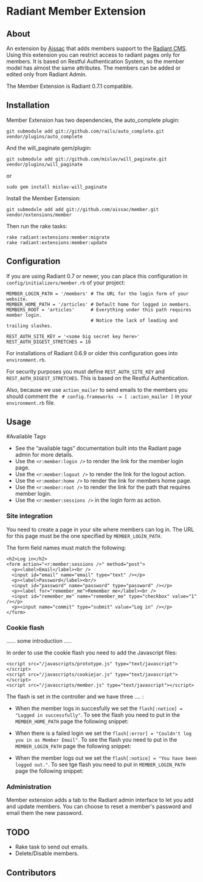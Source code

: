 Radiant Member Extension
===

About
---

An extension by [Aissac][aissac] that adds members support to the [Radiant CMS][radiant]. Using this extension you can restrict access to radiant pages only for members. It is based on Restful Authentication System, so the member model has almost the same attributes. The members can be added or edited only from Radiant Admin.

The Member Extension is Radiant 0.7.1 compatible.

Installation
---

Member Extension has two dependencies, the auto\_complete plugin:

    git submodule add git://github.com/rails/auto_complete.git vendor/plugins/auto_complete
    
And the will\_paginate gem/plugin:

    git submodule add git://github.com/mislav/will_paginate.git vendor/plugins/will_paginate
    
or

    sudo gem install mislav-will_paginate

Install the Member Extension:
    
    git submodule add add git://github.com/aissac/member.git vendor/extensions/member
    
Then run the rake tasks:

    rake radiant:extensions:member:migrate
    rake radiant:extensions:member:update

Configuration
---

If you are using Radiant 0.7 or newer, you can place this configuration in `config/initializers/member.rb` of your project:

    MEMBER_LOGIN_PATH = '/members' # The URL for the login form of your website.
    MEMBER_HOME_PATH = '/articles' # Default home for logged in members.
    MEMBERS_ROOT = 'articles'      # Everything under this path requires member login.
                                   # Notice the lack of leading and trailing slashes.

    REST_AUTH_SITE_KEY = '<some big secret key here>'
    REST_AUTH_DIGEST_STRETCHES = 10

For installations of Radiant 0.6.9 or older this configuration goes into `environment.rb`.

For security purposes you must define `REST_AUTH_SITE_KEY` and `REST_AUTH_DIGEST_STRETCHES`. This is based on the Restful Authentication.

Also, because we use `action_mailer` to send emails to the members you should comment the ` # config.frameworks -= [ :action_mailer ]` in your `environment.rb` file.

Usage
---

#Available Tags

* See the “available tags” documentation built into the Radiant page admin for more details.
* Use the `<r:member:login />` to render the link for the member login page.
* Use the `<r:member:logout />` to render the link for the logout action.
* Use the `<r:member:home />` to render the link for members home page.
* Use the `<r:member:root />` to render the link for the path that requires member login.
* Use the `<r:member:sessions />` in the login form as action.

### Site integration

You need to create a page in your site where members can log in. The URL for this page must be the one specified by `MEMBER_LOGIN_PATH`.

The form field names must match the following:

    <h2>Log in</h2>
    <form action="<r:member:sessions />" method="post">
      <p><label>Email</label><br />
      <input id="email" name="email" type="text" /></p>
      <p><label>Password</label><br/>
      <input id="password" name="password" type="password" /></p>
      <p><label for="remember_me">Remember me</label><br />
      <input id="remember_me" name="remember_me" type="checkbox" value="1" /></p>
      <p><input name="commit" type="submit" value="Log in" /></p>
    </form>
    
### Cookie flash
...... some introduction .....

In order to use the cookie flash you need to add the Javascript files:

    <script src="/javascripts/prototype.js" type="text/javascript"></script>
    <script src="/javascripts/cookiejar.js" type="text/javascript"></script>
    <script src="/javascripts/member.js" type="text/javascript"></script>
    
The flash is set in the controller and we have three .... :

* When the member logs in succesfully we set the `flash[:notice] = "Logged in successfully"`. To see the flash you need to put in the `MEMBER_HOME_PATH` page the following snippet:

    <div id="flash" style="display:none"></div>
    <script type="text/javascript">
      document.observe("dom:loaded", function () {
        flash.show('flash', 'notice')
      })
    </script>
    
* When there is a failed login we set the `flash[:error] = "Couldn't log you in as Member Email"`. To see the flash you need to put in the `MEMBER_LOGIN_PATH` page the following snippet:

    <div id="flash" style="display:none"></div>
    <script type="text/javascript">
      document.observe("dom:loaded", function () {
        flash.show('flash', 'error')
      })
    </script>
    
* When the member logs out we set the `flash[:notice] = "You have been logged out."`. To see tge flash you need to put in `MEMBER_LOGIN_PATH` page the following snippet:

    <div id="flash" style="display:none"></div>
    <script type="text/javascript">
      document.observe("dom:loaded", function () {
        flash.show('flash', 'notice')
      })
    </script>

### Administration

Member extension adds a tab to the Radiant admin interface to let you add and update members. You can choose to reset a member's password and email them the new password.

TODO
---

* Rake task to send out emails.
* Delete/Disable members.

Contributors
---

[aissac]: http://aissac.ro
[radiant]: http://radiantcms.org/